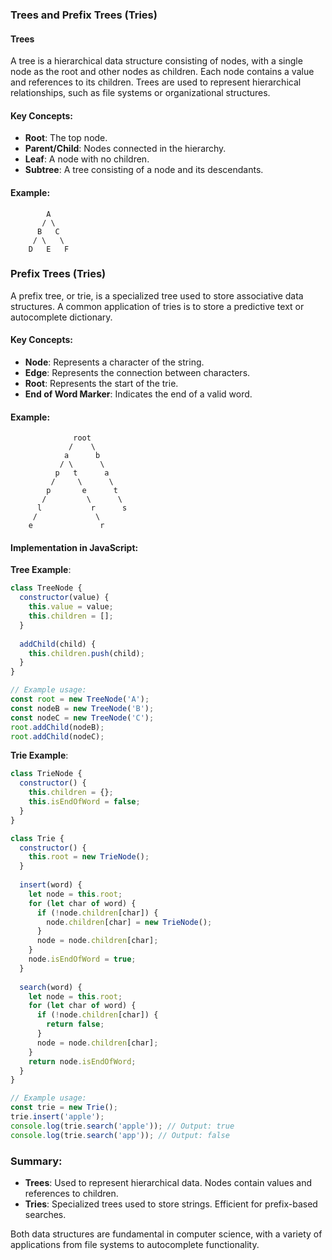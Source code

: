 ### Trees and Prefix Trees (Tries)

#### Trees

A tree is a hierarchical data structure consisting of nodes, with a single node as the root and other nodes as children. Each node contains a value and references to its children. Trees are used to represent hierarchical relationships, such as file systems or organizational structures.

#### Key Concepts:
- **Root**: The top node.
- **Parent/Child**: Nodes connected in the hierarchy.
- **Leaf**: A node with no children.
- **Subtree**: A tree consisting of a node and its descendants.

#### Example:
```plaintext
        A
       / \
      B   C
     / \   \
    D   E   F
```

### Prefix Trees (Tries)

A prefix tree, or trie, is a specialized tree used to store associative data structures. A common application of tries is to store a predictive text or autocomplete dictionary.

#### Key Concepts:
- **Node**: Represents a character of the string.
- **Edge**: Represents the connection between characters.
- **Root**: Represents the start of the trie.
- **End of Word Marker**: Indicates the end of a valid word.

#### Example:
```plaintext
              root
             /    \
            a      b
           / \      \
          p   t      a
         /     \      \
        p       e      t
       /         \      \
      l           r      s
     /             \
    e               r
```

#### Implementation in JavaScript:

**Tree Example**:
```javascript
class TreeNode {
  constructor(value) {
    this.value = value;
    this.children = [];
  }
  
  addChild(child) {
    this.children.push(child);
  }
}

// Example usage:
const root = new TreeNode('A');
const nodeB = new TreeNode('B');
const nodeC = new TreeNode('C');
root.addChild(nodeB);
root.addChild(nodeC);
```

**Trie Example**:
```javascript
class TrieNode {
  constructor() {
    this.children = {};
    this.isEndOfWord = false;
  }
}

class Trie {
  constructor() {
    this.root = new TrieNode();
  }
  
  insert(word) {
    let node = this.root;
    for (let char of word) {
      if (!node.children[char]) {
        node.children[char] = new TrieNode();
      }
      node = node.children[char];
    }
    node.isEndOfWord = true;
  }
  
  search(word) {
    let node = this.root;
    for (let char of word) {
      if (!node.children[char]) {
        return false;
      }
      node = node.children[char];
    }
    return node.isEndOfWord;
  }
}

// Example usage:
const trie = new Trie();
trie.insert('apple');
console.log(trie.search('apple')); // Output: true
console.log(trie.search('app')); // Output: false
```

### Summary:

- **Trees**: Used to represent hierarchical data. Nodes contain values and references to children.
- **Tries**: Specialized trees used to store strings. Efficient for prefix-based searches.

Both data structures are fundamental in computer science, with a variety of applications from file systems to autocomplete functionality.